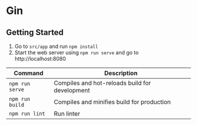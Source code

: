 # Gin

## Getting Started
1. Go to `src/app` and run `npm install`
1. Start the web server using `npm run serve` and go to http://localhost:8080

Command|Description
---|---
`npm run serve`|Compiles and hot-reloads build for development
`npm run build`|Compiles and minifies build for production
`npm run lint`|Run linter

